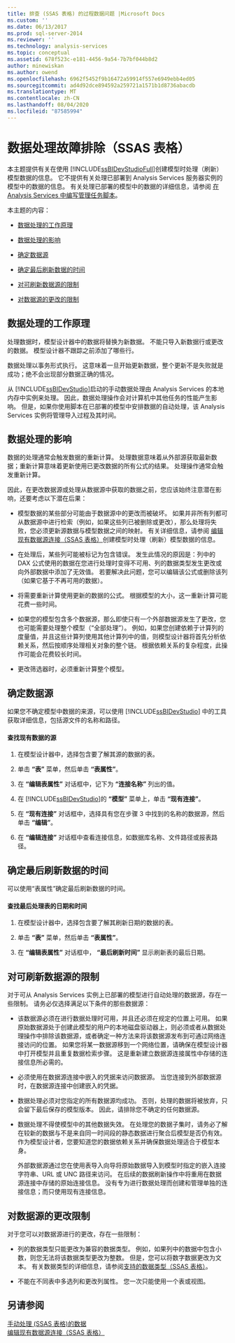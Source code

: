 ```yaml
---
title: 排查 (SSAS 表格) 的过程数据问题 |Microsoft Docs
ms.custom: ''
ms.date: 06/13/2017
ms.prod: sql-server-2014
ms.reviewer: ''
ms.technology: analysis-services
ms.topic: conceptual
ms.assetid: 678f523c-e181-4456-9a54-7b7bf044b8d2
author: minewiskan
ms.author: owend
ms.openlocfilehash: 6962f5452f9b16472a59914f557e6949ebb4ed05
ms.sourcegitcommit: ad4d92dce894592a259721a1571b1d8736abacdb
ms.translationtype: MT
ms.contentlocale: zh-CN
ms.lasthandoff: 08/04/2020
ms.locfileid: "87585994"
---
```

# <a name="troubleshoot-process-data-ssas-tabular"></a>数据处理故障排除（SSAS 表格）
  本主题提供有关在使用 [!INCLUDE[ssBIDevStudioFull](../includes/ssbidevstudiofull-md.md)]创建模型时处理（刷新）模型数据的信息。 它不提供有关处理已部署到 Analysis Services 服务器实例的模型中的数据的信息。 有关处理已部署的模型中的数据的详细信息，请参阅 [在 Analysis Services 中编写管理任务脚本](script-administrative-tasks-in-analysis-services.md)。  
  
 本主题的内容：  
  
-   [数据处理的工作原理](#bkmk_how_df_works)  
  
-   [数据处理的影响](#bkmk_impact_of_df)  
  
-   [确定数据源](#bkmk_det_source)  
  
-   [确定最后刷新数据的时间](#bkmk_det_last_ref)  
  
-   [对可刷新数据源的限制](#bkmk_restrictions)  
  
-   [对数据源的更改的限制](#bkmk_rest_changes)  
  
##  <a name="how-data-processing-works"></a><a name="bkmk_how_df_works"></a>数据处理的工作原理  
 处理数据时，模型设计器中的数据将替换为新数据。 不能只导入新数据行或更改的数据。 模型设计器不跟踪之前添加了哪些行。  
  
 数据处理以事务形式执行。 这意味着一旦开始更新数据，整个更新不是失败就是成功；绝不会出现部分数据正确的情况。  
  
 从 [!INCLUDE[ssBIDevStudio](../includes/ssbidevstudio-md.md)]启动的手动数据处理由 Analysis Services 的本地内存中实例来处理。 因此，数据处理操作会对计算机中其他任务的性能产生影响。 但是，如果你使用脚本在已部署的模型中安排数据的自动处理，该 Analysis Services 实例将管理导入过程及其时间。  
  
##  <a name="impact-of-data-processing"></a><a name="bkmk_impact_of_df"></a> 数据处理的影响  
 数据的处理通常会触发数据的重新计算。  处理数据意味着从外部源获取最新数据；重新计算意味着更新使用已更改数据的所有公式的结果。 处理操作通常会触发重新计算。  
  
 因此，在更改数据源或处理从数据源中获取的数据之前，您应该始终注意潜在影响，还要考虑以下潜在后果：  
  
-   模型数据的某些部分可能由于数据源中的更改而被破坏。 如果并非所有列都可从数据源中进行检索（例如，如果这些列已被删除或更改），那么处理将失败，您必须更新源数据与模型数据之间的映射。 有关详细信息，请参阅 [编辑现有数据源连接（SSAS 表格）](edit-an-existing-data-source-connection-ssas-tabular.md)创建模型时处理（刷新）模型数据的信息。  
  
-   在处理后，某些列可能被标记为包含错误。 发生此情况的原因是：列中的 DAX 公式使用的数据在您进行处理时变得不可用、列的数据类型发生更改或向外部数据中添加了无效值。 若要解决此问题，您可以编辑该公式或删除该列（如果它基于不再可用的数据）。  
  
-   将需要重新计算使用更新的数据的公式。 根据模型的大小，这一重新计算可能花费一些时间。  
  
-   如果您的模型包含多个数据源，那么即使只有一个外部数据源发生了更改，您也可能需要处理整个模型（“全部处理”）。 例如，如果您创建依赖于计算列的度量值，并且这些计算列使用其他计算列中的值，则模型设计器将首先分析依赖关系，然后按顺序处理相关对象的整个链。 根据依赖关系的复杂程度，此操作可能会花费较长时间。  
  
-   更改筛选器时，必须重新计算整个模型。  
  
##  <a name="determining-the-source-of-data"></a><a name="bkmk_det_source"></a>确定数据源  
 如果您不确定模型中数据的来源，可以使用 [!INCLUDE[ssBIDevStudio](../includes/ssbidevstudio-md.md)] 中的工具获取详细信息，包括源文件的名称和路径。  
  
#### <a name="to-find-the-source-of-existing-data"></a>查找现有数据的源  
  
1.  在模型设计器中，选择包含要了解其源的数据的表。  
  
2.  单击 **“表”** 菜单，然后单击 **“表属性”**。  
  
3.  在 **“编辑表属性”** 对话框中，记下为 **“连接名称”** 列出的值。  
  
4.  在 [!INCLUDE[ssBIDevStudio](../includes/ssbidevstudio-md.md)]的 **“模型”** 菜单上，单击 **“现有连接”**。  
  
5.  在 **“现有连接”** 对话框中，选择具有您在步骤 3 中找到的名称的数据源，然后单击 **“编辑”**。  
  
6.  在 **“编辑连接”** 对话框中查看连接信息，如数据库名称、文件路径或报表路径。  
  
##  <a name="determining-when-data-was-last-refreshed"></a><a name="bkmk_det_last_ref"></a> 确定最后刷新数据的时间  
 可以使用“表属性”确定最后刷新数据的时间。  
  
#### <a name="to-find-the-date-and-time-that-a-table-was-last-processed"></a>查找最后处理表的日期和时间  
  
1.  在模型设计器中，选择包含要了解其刷新日期的数据的表。  
  
2.  单击 **“表”** 菜单，然后单击 **“表属性”**。  
  
3.  在 **“编辑表属性”** 对话框中， **“最后刷新时间”** 显示刷新表的最后日期。  
  
##  <a name="restrictions-on-refreshable-data-sources"></a><a name="bkmk_restrictions"></a>对可刷新数据源的限制  
 对于可从 Analysis Services 实例上已部署的模型进行自动处理的数据源，存在一些限制。 请务必仅选择满足以下条件的那些数据源：  
  
-   该数据源必须在进行数据处理时可用，并且还必须在规定的位置上可用。 如果原始数据源处于创建此模型的用户的本地磁盘驱动器上，则必须或者从数据处理操作中排除该数据源，或者确定一种方法来将该数据源发布到可通过网络连接访问的位置。 如果您将某一数据源移到一个网络位置，请确保在模型设计器中打开模型并且重复数据检索步骤。 这是重新建立数据源连接属性中存储的连接信息所必需的。  
  
-   必须使用在数据源连接中嵌入的凭据来访问数据源。 当您连接到外部数据源时，在数据源连接中创建嵌入的凭据。  
  
-   数据处理必须对您指定的所有数据源均成功。 否则，处理的数据将被放弃，只会留下最后保存的模型版本。 因此，请排除您不确定的任何数据源。  
  
-   数据处理不得使模型中的其他数据失效。 在处理您的数据子集时，请务必了解在较新的数据与不是来自同一时间段的静态数据进行聚合后模型是否仍有效。 作为模型设计者，您要知道您的数据依赖关系并确保数据处理适合于模型本身。  
  
     外部数据源通过您在使用表导入向导将原始数据导入到模型时指定的嵌入连接字符串、URL 或 UNC 路径来访问。 在后续的数据刷新操作中将重用在数据源连接中存储的原始连接信息。 没有专为进行数据处理而创建和管理单独的连接信息；而只使用现有连接信息。  
  
##  <a name="restrictions-on-changes-to-a-data-source"></a><a name="bkmk_rest_changes"></a> 对数据源的更改限制  
 对于您可以对数据源进行的更改，存在一些限制：  
  
-   列的数据类型只能更改为兼容的数据类型。 例如，如果列中的数据中包含小数，则您无法将该数据类型更改为整数。 但是，您可以将数字数据更改为文本。 有关数据类型的详细信息，请参阅[支持的数据类型（SSAS 表格）](tabular-models/data-types-supported-ssas-tabular.md)。  
  
-   不能在不同表中多选列和更改列属性。 您一次只能使用一个表或视图。  
  
## <a name="see-also"></a>另请参阅  
 [手动处理 &#40;SSAS 表格&#41;的数据](manually-process-data-ssas-tabular.md)   
 [编辑现有数据源连接（SSAS 表格）](edit-an-existing-data-source-connection-ssas-tabular.md)  
  
  
